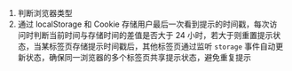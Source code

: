 1. 判断浏览器类型
2. 通过 localStorage 和 Cookie 存储用户最后一次看到提示的时间戳，每次访问时判断当前时间与存储时间的差值是否大于 24 小时，若大于则重置提示状态，当某标签页存储提示时间戳后，其他标签页通过监听 `storage` 事件自动更新状态，确保同一浏览器的多个标签页共享提示状态，避免重复提示
